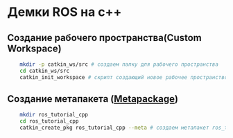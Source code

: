 # Демки ROS на c++

## Создание рабочего пространства(Custom Workspace)

```bash
    mkdir -p catkin_ws/src # создаем папку для рабочего пространства
    cd catkin_ws/src 
    catkin_init_workspace # скрипт создающий новое рабочее пространство.
```

## Создание метапакета ([Metapackage](https://wiki.ros.org/Metapackages))

```bash
    mkdir ros_tutorial_cpp
    cd ros_tutorial_cpp
    catkin_create_pkg ros_tutorial_cpp --meta # создаем метапакет ros_tutorial_cpp
```
